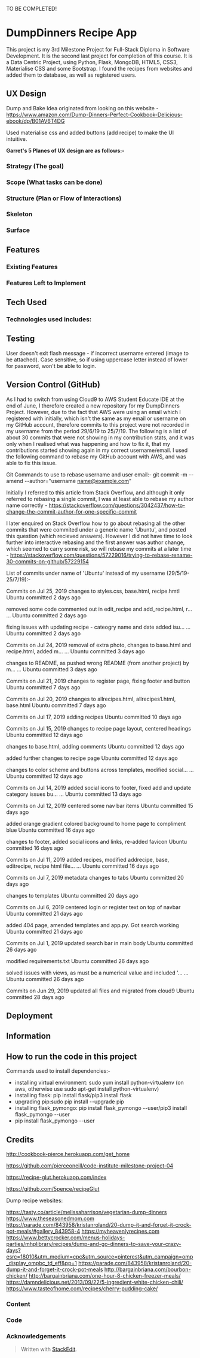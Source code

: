 TO BE COMPLETED!


# **DumpDinners Recipe App**
 
This project is my 3rd Milestone Project for Full-Stack Diploma in Software Development. It is the second last project for completion of this course. It is a Data Centric Project, using Python, Flask, MongoDB, HTML5, CSS3, Materialise CSS and some Bootstrap. I found the recipes from websites and added them to database, as well as registered users. 


## **UX Design**

Dump and Bake Idea originated from looking on this website - https://www.amazon.com/Dump-Dinners-Perfect-Cookbook-Delicious-ebook/dp/B01AV6T4DG

Used materialise css and added buttons (add recipe) to make the UI intuitive. 


**Garret's 5 Planes of UX design are as follows:-**

### **Strategy (The goal)**


### **Scope (What tasks can be done)**



### **Structure (Plan or Flow of Interactions)**




### **Skeleton**



### **Surface**


 


## **Features**
 
### **Existing Features**

### **Features Left to Implement**


## **Tech Used**

### **Technologies used includes:**


## **Testing**

User doesn't exit flash message - if incorrect username entered (image to be attached). Case sensitive, so if using uppercase letter instead of lower for password, won't be able to login.





## **Version Control (GitHub)**


As I had to switch from using Cloud9 to AWS Student Educate IDE at the end of June, I therefore created a new repository for my DumpDinners Project. However, due to the fact that AWS were using an email which I registered with initially, which isn't the same as my email or username on my GitHub account, therefore commits to this project were not recorded in my username from the period 29/6/19 to 25/7/19. The following is a list of about 30 commits that were not showing in my contribution stats, and it was only when I realised what was happening and how to fix it, that my contributions started showing again in my correct username/email. I used the following command to rebase my GitHub account with AWS, and was able to fix this issue. 

Git Commands to use to rebase username and user email:-
git commit -m --amend --author="username <name@example.com>"

Initially I referred to this article from Stack Overflow, and although it only referred to rebasing a single commit, I was at least able to rebase my author name correctly - https://stackoverflow.com/questions/3042437/how-to-change-the-commit-author-for-one-specific-commit

I later enquired on Stack Overflow how to go about rebasing all the other commits that were commited under a generic name 'Ubuntu', and posted this question (which recieved answers). However I did not have time to look further into interactive rebasing and the first answer was author change, which seemed to carry some risk, so will rebase my commits at a later time - https://stackoverflow.com/questions/57229016/trying-to-rebase-rename-30-commits-on-github/57229154

List of commits under name of 'Ubuntu' instead of my username (29/5/19-25/7/19):-

Commits on Jul 25, 2019
changes to styles.css, base.html, recipe.hmtl
Ubuntu committed 2 days ago
 
removed some code commented out in edit_recipe and add_recipe.html, r…  …
Ubuntu committed 2 days ago
 
fixing issues with updating recipe - cateogry name and date added isu…  …
Ubuntu committed 2 days ago
 
Commits on Jul 24, 2019
removal of extra photo, changes to base.html and recipe.html, added m…  …
Ubuntu committed 3 days ago
 
changes to README, as pushed wrong README (from another project) by m…  …
Ubuntu committed 3 days ago
 
Commits on Jul 21, 2019
changes to register page, fixing footer and button
Ubuntu committed 7 days ago
 
Commits on Jul 20, 2019
changes to allrecipes.html, allrecipes1.html, base.html
Ubuntu committed 7 days ago
 
Commits on Jul 17, 2019
adding recipes
Ubuntu committed 10 days ago
 
Commits on Jul 15, 2019
changes to recipe page layout, centered headings
Ubuntu committed 12 days ago
 
changes to base.html, adding comments
Ubuntu committed 12 days ago
 
added further changes to recipe page
Ubuntu committed 12 days ago
 
changes to color scheme and buttons across templates, modified social…  …
Ubuntu committed 12 days ago
 
Commits on Jul 14, 2019
added social icons to footer, fixed add and update category issues bu…  …
Ubuntu committed 13 days ago
 
Commits on Jul 12, 2019
centered some nav bar items
Ubuntu committed 15 days ago
 
added orange gradient colored background to home page to compliment blue
Ubuntu committed 16 days ago
 
changes to footer, added social icons and links, re-added favicon
Ubuntu committed 16 days ago
 
Commits on Jul 11, 2019
added recipes, modified addrecipe, base, editrecipe, recipe html file…  …
Ubuntu committed 16 days ago
 
Commits on Jul 7, 2019
metadata changes to tabs
Ubuntu committed 20 days ago
 
changes to templates
Ubuntu committed 20 days ago
 
Commits on Jul 6, 2019
centered login or register text on top of navbar
Ubuntu committed 21 days ago
 
added 404 page, amended templates and app.py. Got search working
Ubuntu committed 21 days ago
 
Commits on Jul 1, 2019
updated search bar in main body
Ubuntu committed 26 days ago
 
modified requirements.txt
Ubuntu committed 26 days ago
 
solved issues with views, as must be a numerical value and included '…  …
Ubuntu committed 26 days ago
 
Commits on Jun 29, 2019
updated all files and migrated from cloud9
Ubuntu committed 28 days ago 


## **Deployment**



## **Information**



## **How to run the code in this project**

Commands used to install dependencies:-


- installing virtual environment: sudo yum install python-virtualenv (on aws, otherwise use sudo apt-get install python-virtualenv)
- installing flask: pip install flask/pip3 install flask
- upgrading pip:sudo pip install --upgrade pip
- installing flask_pymongo: pip install flask_pymongo --user/pip3 install flask_pymongo --user
- pip install flask_pymongo --user


## **Credits**

http://cookbook-pierce.herokuapp.com/get_home

https://github.com/pierceoneill/code-institute-milestone-project-04

https://recipe-glut.herokuapp.com/index

https://github.com/5pence/recipeGlut



Dump recipe websites:

https://tasty.co/article/melissaharrison/vegetarian-dump-dinners
https://www.theseasonedmom.com
https://parade.com/843958/kristanroland/20-dump-it-and-forget-it-crock-pot-meals/#gallery_843958-4
https://myheavenlyrecipes.com
https://www.bettycrocker.com/menus-holidays-parties/mhplibrary/recipes/dump-and-go-dinners-to-save-your-crazy-days?esrc=18010&utm_medium=cpc&utm_source=pinterest&utm_campaign=omp_display_ompbc_td_eff&pp=1
https://parade.com/843958/kristanroland/20-dump-it-and-forget-it-crock-pot-meals
http://bargainbriana.com/bourbon-chicken/
http://bargainbriana.com/one-hour-8-chicken-freezer-meals/
https://damndelicious.net/2013/09/22/5-ingredient-white-chicken-chili/
https://www.tasteofhome.com/recipes/cherry-pudding-cake/


	
	
	
	
	
	
	
	




### **Content**

### **Code**


### **Acknowledgements**



> Written with [StackEdit](https://stackedit.io/).